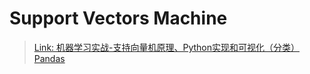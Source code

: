 # Support Vectors Machine

>[Link: 机器学习实战-支持向量机原理、Python实现和可视化（分类）](https://zhuanlan.zhihu.com/p/77450726)
>[Pandas](https://www.pypandas.cn/)